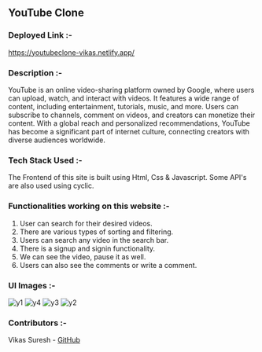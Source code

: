 ## YouTube Clone

### Deployed Link :-

https://youtubeclone-vikas.netlify.app/

### Description :-
YouTube is an online video-sharing platform owned by Google, where users can upload, watch, and interact with videos. It features a wide range of content, including entertainment, tutorials, music, and more. Users can subscribe to channels, comment on videos, and creators can monetize their content. With a global reach and personalized recommendations, YouTube has become a significant part of internet culture, connecting creators with diverse audiences worldwide.

### Tech Stack Used :-
The Frontend of this site is built using Html, Css & Javascript.
Some API's are also used using cyclic.

### Functionalities working on this website :-
1. User can search for their desired videos.
2. There are various types of sorting and filtering.
3. Users can search any video in the search bar.
4. There is a signup and signin functionality.
5. We can see the video, pause it as well.
6. Users can also see the comments or write a comment.
### UI Images :-

![y1](https://github.com/vikassuresh4397/Youtube-clone/assets/112813417/05f585ce-a423-4dfc-bf2a-75199e98cf2c)
![y4](https://github.com/vikassuresh4397/Youtube-clone/assets/112813417/49de1c4f-2e52-4d57-b614-c5df110fcfea)
![y3](https://github.com/vikassuresh4397/Youtube-clone/assets/112813417/2af240ac-b8c3-412e-8abc-210f14b638fa)
![y2](https://github.com/vikassuresh4397/Youtube-clone/assets/112813417/60258ba3-e0b5-4a1f-ba96-cfa09293aa9b)


### Contributors :-

Vikas Suresh - [GitHub](https://github.com/vikassuresh4397) 

